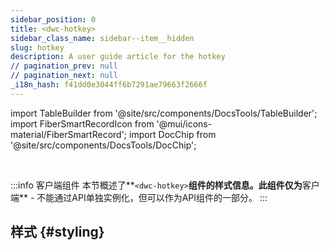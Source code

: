 ```yaml
---
sidebar_position: 0
title: <dwc-hotkey>
sidebar_class_name: sidebar--item__hidden
slug: hotkey
description: A user guide article for the hotkey
// pagination_prev: null
// pagination_next: null
_i18n_hash: f41dd0e3044ff6b7291ae79663f2666f
---
```

import TableBuilder from '@site/src/components/DocsTools/TableBuilder';
import FiberSmartRecordIcon from '@mui/icons-material/FiberSmartRecord';
import DocChip from '@site/src/components/DocsTools/DocChip';

<DocChip chip='shadow' />

<br />

:::info 客户端组件
本节概述了**`<dwc-hotkey>`**组件的样式信息。此组件仅为**客户端** - 不能通过API单独实例化，但可以作为API组件的一部分。
:::

## 样式 {#styling}

<TableBuilder name="dwc-hotkey" clientComponent />
